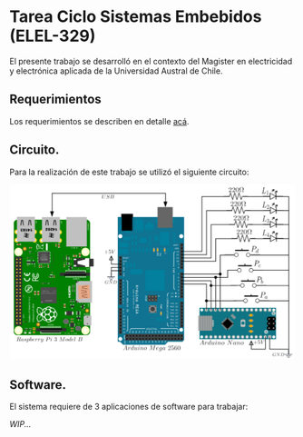 # Tarea Ciclo Sistemas Embebidos (ELEL-329)

El presente trabajo se desarrolló en el contexto del Magister en electricidad y electrónica aplicada de la Universidad Austral de Chile.

## Requerimientos

Los requerimientos se describen en detalle [acá](https://siveducmd.uach.cl/pluginfile.php/1803649/mod_resource/content/3/Tarea%20ELEL-329%20Programaci%C3%B3n%20de%20Sistemas%20Embebidos.pdf).

## Circuito.

Para la realización de este trabajo se utilizó el siguiente circuito:

![Schematics](https://github.com/jbarria-uach/ELEL329-SistemasEmbebidos/blob/main/Schematics.png)

## Software.

El sistema requiere de 3 aplicaciones de software para trabajar:

*WIP...*
